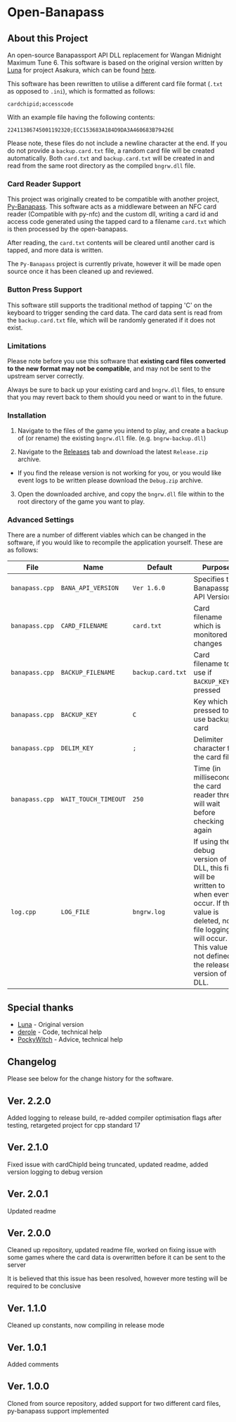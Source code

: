 # Open-Banapass

## About this Project
An open-source Banapassport API DLL replacement for Wangan Midnight Maximum Tune 6.
This software is based on the original version written by [Luna](https://github.com/ry00001) for project Asakura, which can be found [here](https://github.com/ProjectAsakura/Bayshore).

This software has been rewritten to utilise a different card file format 
(`.txt` as opposed to `.ini`), which is formatted as follows:

`cardchipid;accesscode`

With an example file having the following contents:

`22411386745001192320;ECC153683A184D9DA3A460683B79426E`

Please note, these files do not include a newline character at the end. If you do not
provide a `backup.card.txt` file, a random card file will be created automatically. 
Both `card.txt` and `backup.card.txt` will be created in and read from the same root 
directory as the compiled `bngrw.dll` file.

### Card Reader Support

This project was originally created to be compatible with another project, [Py-Banapass](https://github.com/dragapult-xyz/py-banapass). This software 
acts as a middleware between an NFC card reader (Compatible with py-nfc) and
the custom dll, writing a card id and access code generated using the tapped
card to a filename `card.txt` which is then processed by the open-banapass.

After reading, the `card.txt` contents will be cleared until another card is
tapped, and more data is written. 

The `Py-Banapass` project is currently private, however it will be made 
open source once it has been cleaned up and reviewed.

### Button Press Support

This software still supports the traditional method of tapping 'C' on the keyboard
to trigger sending the card data. The card data sent is read from the `backup.card.txt`
file, which will be randomly generated if it does not exist.

### Limitations

Please note before you use this software that **existing card files converted 
to the new format may not be compatible**, and may not be sent to the upstream 
server correctly.

Always be sure to back up your existing card and `bngrw.dll` files, to ensure
that you may revert back to them should you need or want to in the future.

### Installation

1. Navigate to the files of the game you intend to play, and create a backup of (or rename)
the existing `bngrw.dll` file. (e.g. `bngrw-backup.dll`)

2. Navigate to the [Releases](https://github.com/dragapult-xyz/open-banapass/releases/) tab and download the latest `Release.zip` archive. 
  - If you find the release version is not working for you, or you would like event logs to be written please download the `Debug.zip` archive. 

3. Open the downloaded archive, and copy the `bngrw.dll` file within to the root directory of the game you want to play.

### Advanced Settings

There are a number of different viables which can be changed in the software, if
you would like to recompile the application yourself. These are as follows:

| File | Name | Default | Purpose |
| ---- | ---- | ------- | ------- | 
| `banapass.cpp` | `BANA_API_VERSION` | `Ver 1.6.0` | Specifies the Banapassport API Version |
| `banapass.cpp` | `CARD_FILENAME` | `card.txt` | Card filename which is monitored for changes |
| `banapass.cpp` | `BACKUP_FILENAME` | `backup.card.txt` | Card filename to use if `BACKUP_KEY` is pressed |
| `banapass.cpp` | `BACKUP_KEY` | `C` | Key which is pressed to use backup card |
| `banapass.cpp` | `DELIM_KEY` | `;` | Delimiter character for the card files |
| `banapass.cpp` | `WAIT_TOUCH_TIMEOUT` | `250` | Time (in milliseconds) the card reader thread will wait before checking again |
| `log.cpp` | `LOG_FILE` | `bngrw.log` | If using the debug version of the DLL, this file will be written to when events occur. If this value is deleted, no file logging will occur. This value is not defined in the release version of the DLL. |

## Special thanks
 - [Luna](https://github.com/ry00001) - Original version
 - [derole](https://derole.co.uk) - Code, technical help
 - [PockyWitch](https://github.com/EmiMidnight) - Advice, technical help

## Changelog

Please see below for the change history for the software.

## Ver. 2.2.0

Added logging to release build, re-added compiler 
optimisation flags after testing, retargeted 
project for cpp standard 17

## Ver. 2.1.0

Fixed issue with cardChipId being truncated, updated
readme, added version logging to debug version

## Ver. 2.0.1

Updated readme

## Ver. 2.0.0

Cleaned up repository, updated readme file, worked on
fixing issue with some games where the card data is 
overwritten before it can be sent to the server

It is believed that this issue has been resolved, however 
more testing will be required to be conclusive

## Ver. 1.1.0
Cleaned up constants, now compiling in release mode

## Ver. 1.0.1
Added comments

## Ver. 1.0.0
Cloned from source repository, added support for two different
card files, py-banapass support implemented
